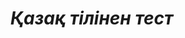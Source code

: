 # *Қазақ тілінен тест*

<html>
 <head>
  <meta charset="utf-8">
  <title>Кнопка</title>
  <script>
   function Bastau(){
    }
 </head>
 <body> 
  <form>
   <p><input type="button" value=" Бастау " onclick "Bastau()"></p>
  </form>
 </body>
</html>
